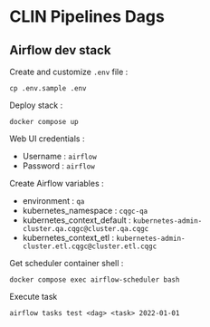# CLIN Pipelines Dags

## Airflow dev stack

Create and customize `.env` file :

```
cp .env.sample .env
```

Deploy stack :

```
docker compose up
```

Web UI credentials :

- Username : `airflow`
- Password : `airflow`

Create Airflow variables :

- environment : `qa`
- kubernetes_namespace : `cqgc-qa`
- kubernetes_context_default : `kubernetes-admin-cluster.qa.cqgc@cluster.qa.cqgc`
- kubernetes_context_etl : `kubernetes-admin-cluster.etl.cqgc@cluster.etl.cqgc`

Get scheduler container shell :

```
docker compose exec airflow-scheduler bash
```

Execute task

```
airflow tasks test <dag> <task> 2022-01-01
```
